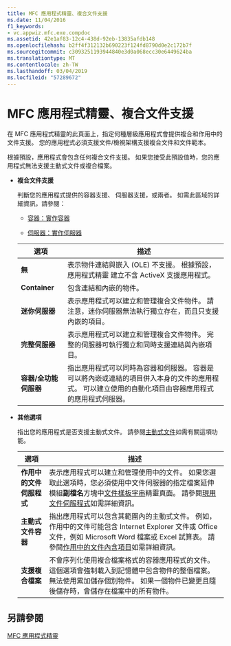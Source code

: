 ```yaml
---
title: MFC 應用程式精靈、複合文件支援
ms.date: 11/04/2016
f1_keywords:
- vc.appwiz.mfc.exe.compdoc
ms.assetid: 42e1af83-12c4-438d-92eb-13835afdb148
ms.openlocfilehash: b2ff4f312132b690223f124fd8790d0e2c172b7f
ms.sourcegitcommit: c3093251193944840e3d0a068ecc30e6449624ba
ms.translationtype: MT
ms.contentlocale: zh-TW
ms.lasthandoff: 03/04/2019
ms.locfileid: "57289672"
---
```

# <a name="compound-document-support-mfc-application-wizard"></a>MFC 應用程式精靈、複合文件支援

在 MFC 應用程式精靈的此頁面上，指定何種層級應用程式會提供複合和作用中的文件支援。 您的應用程式必須支援文件/檢視架構支援複合文件和文件範本。

根據預設，應用程式會包含任何複合文件支援。 如果您接受此預設值時，您的應用程式無法支援主動式文件或複合檔案。

- **複合文件支援**

  判斷您的應用程式提供的容器支援、 伺服器支援，或兩者。 如需此區域的詳細資訊，請參閱：

  - [容器：實作容器](../../mfc/containers-implementing-a-container.md)

  - [伺服器：實作伺服器](../../mfc/servers-implementing-a-server.md)

  |選項|描述|
  |------------|-----------------|
  |**無**|表示物件連結與嵌入 (OLE) 不支援。 根據預設，應用程式精靈 建立不含 ActiveX 支援應用程式。|
  |**Container**|包含連結和內嵌的物件。|
  |**迷你伺服器**|表示應用程式可以建立和管理複合文件物件。 請注意，迷你伺服器無法執行獨立存在，而且只支援內嵌的項目。|
  |**完整伺服器**|表示應用程式可以建立和管理複合文件物件。 完整的伺服器可執行獨立和同時支援連結與內嵌項目。|
  |**容器/全功能伺服器**|指出應用程式可以同時為容器和伺服器。 容器是可以將內嵌或連結的項目併入本身的文件的應用程式。 可以建立使用的自動化項目由容器應用程式的應用程式伺服器。|

- **其他選項**

  指出您的應用程式是否支援主動式文件。 請參閱[主動式文件](../../mfc/active-documents.md)如需有關這項功能。

  |選項|描述|
  |------------|-----------------|
  |**作用中的文件伺服程式**|表示應用程式可以建立和管理使用中的文件。 如果您選取此選項時，您必須使用中文件伺服器的指定檔案延伸模組**副檔名**方塊中[文件樣板字串](../../mfc/reference/document-template-strings-mfc-application-wizard.md)精靈頁面。 請參閱[現用文件伺服程式](../../mfc/active-document-servers.md)如需詳細資訊。|
  |**主動式文件容器**|指出應用程式可以包含其範圍內的主動式文件。 例如，作用中的文件可能包含 Internet Explorer 文件或 Office 文件，例如 Microsoft Word 檔案或 Excel 試算表。 請參閱[作用中的文件內含項目](../../mfc/active-document-containment.md)如需詳細資訊。|
  |**支援複合檔案**|不會序列化使用複合檔案格式的容器應用程式的文件。 這個選項會強制載入到記憶體中包含物件的整個檔案。 無法使用累加儲存個別物件。 如果一個物件已變更且隨後儲存時，會儲存在檔案中的所有物件。|

## <a name="see-also"></a>另請參閱

[MFC 應用程式精靈](../../mfc/reference/mfc-application-wizard.md)

